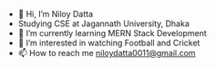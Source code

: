 - 👋 Hi, I’m Niloy Datta
- Studying CSE at Jagannath University, Dhaka
- 🌱 I’m currently learning MERN Stack Development
- 👀 I’m interested in watching Football and Cricket
- 📫 How to reach me niloydatta0011@gmail.com

<!---
niloycsejnu/niloycsejnu is a ✨ special ✨ repository because its `README.md` (this file) appears on your GitHub profile.
You can click the Preview link to take a look at your changes.
--->
